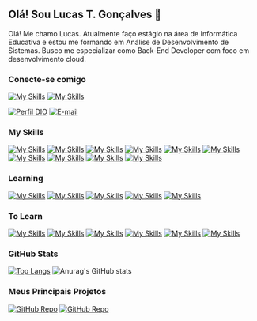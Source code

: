 ## Olá! Sou Lucas T. Gonçalves 👋


<!-- 
- 👯 I’m looking to collaborate on ...
- 🤔 I’m looking for help with ...
- 💬 Ask me about ...
- 📫 How to reach me: ...
- 😄 Pronouns: ...
- ⚡ Fun fact: ... 
-->

Olá! Me chamo Lucas. Atualmente faço estágio na área de Informática Educativa e estou me formando em Análise de Desenvolvimento de Sistemas. Busco me especializar como Back-End Developer com foco em desenvolvimento cloud.


### Conecte-se comigo

[![My Skills](https://skills.thijs.gg/icons?i=linkedin&theme=light)](https://www.linkedin.com/in/lucas-t-goncalves/)
[![My Skills](https://skills.thijs.gg/icons?i=instagram&theme=light)](https://www.instagram.com/luacc_minerva/)

[![Perfil DIO](https://img.shields.io/badge/-Meu%20Perfil%20na%20DIO-30A3DC?style=for-the-badge)](https://www.dio.me/users/lucaston2323)
[![E-mail](https://img.shields.io/badge/-Email-000?style=for-the-badge&logo=microsoft-outlook&logoColor=E94D5F)](mailto:lucaston2323@gmail.com)



### My Skills
[![My Skills](https://skills.thijs.gg/icons?i=html)](https://developer.mozilla.org/pt-BR/docs/Web/HTML)
[![My Skills](https://skills.thijs.gg/icons?i=css)](https://developer.mozilla.org/pt-BR/docs/Web/CSS)
[![My Skills](https://skills.thijs.gg/icons?i=js)](https://developer.mozilla.org/pt-BR/docs/Learn/JavaScript)
[![My Skills](https://skills.thijs.gg/icons?i=typescript)](https://www.typescriptlang.org/docs/)
[![My Skills](https://skills.thijs.gg/icons?i=nodejs&theme=light)](https://nodejs.org/en)
[![My Skills](https://skills.thijs.gg/icons?i=python&theme=light)](https://www.python.org/)
[![My Skills](https://skills.thijs.gg/icons?i=mysql&theme=light)](https://dev.mysql.com/doc/)
[![My Skills](https://skills.thijs.gg/icons?i=git)](https://git-scm.com/doc)
[![My Skills](https://skills.thijs.gg/icons?i=github&theme=light)](https://docs.github.com/pt)
[![My Skills](https://skills.thijs.gg/icons?i=figma&theme=light)](https://www.figma.com/)


### Learning
[![My Skills](https://skills.thijs.gg/icons?i=java&theme=light)](https://dev.java/learn/)
[![My Skills](https://skills.thijs.gg/icons?i=angular&theme=light)](https://angular.io/)
[![My Skills](https://skills.thijs.gg/icons?i=maven&theme=light)](https://maven.apache.org/)
[![My Skills](https://skills.thijs.gg/icons?i=spring&theme=light)](https://spring.io/projects/spring-boot)
[![My Skills](https://skills.thijs.gg/icons?i=aws&theme=light)](https://docs.aws.amazon.com/?nc2=h_ql_doc_do)


### To Learn
[![My Skills](https://skills.thijs.gg/icons?i=react&theme=light)](https://skills.thijs.gg)
[![My Skills](https://skills.thijs.gg/icons?i=kotlin&theme=light)](https://skills.thijs.gg)
[![My Skills](https://skills.thijs.gg/icons?i=ruby&theme=light)](https://skills.thijs.gg)
[![My Skills](https://skills.thijs.gg/icons?i=jquery&theme=light)](https://skills.thijs.gg)
[![My Skills](https://skills.thijs.gg/icons?i=php&theme=light)](https://skills.thijs.gg)
[![My Skills](https://skills.thijs.gg/icons?i=laravel&theme=light)](https://skills.thijs.gg)

### GitHub Stats
[![Top Langs](https://github-readme-stats.vercel.app/api/top-langs/?username=Lucc-Minerva&layout=donut&theme=radical)](https://github.com/Lucc-Minerva/Lucc-Minerva)
![Anurag's GitHub stats](https://github-readme-stats.vercel.app/api?username=Lucc-Minerva&show_icons=true&theme=radical)


### Meus Principais Projetos
[![GitHub Repo](https://github-readme-stats.vercel.app/api/pin/?username=Lucc-Minerva&repo=To-Do-List_Java&theme=radical)](https://github.com/Lucc-Minerva/To-Do-List_Java)
[![GitHub Repo](https://github-readme-stats.vercel.app/api/pin/?username=Lucc-Minerva&repo=Angular-Blog&theme=radical)]([https://github.com/Lucc-Minerva/Angular-Blog](https://github.com/Lucc-Minerva/Angular-Blog))

